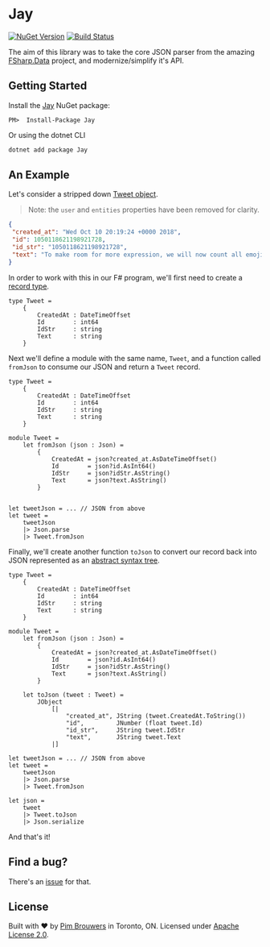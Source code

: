 # Jay

[![NuGet Version](https://img.shields.io/nuget/v/Jay.svg)](https://www.nuget.org/packages/Jay)
[![Build Status](https://travis-ci.org/pimbrouwers/Jay.svg?branch=master)](https://travis-ci.org/pimbrouwers/Jay)

The aim of this library was to take the core JSON parser from the amazing [FSharp.Data](https://github.com/fsharp/FSharp.Data/) project, and modernize/simplify it's API.

## Getting Started

Install the [Jay](https://www.nuget.org/packages/Jay/) NuGet package:

```
PM>  Install-Package Jay
```

Or using the dotnet CLI
```cmd
dotnet add package Jay
```

## An Example

Let's consider a stripped down [Tweet object](https://developer.twitter.com/en/docs/tweets/data-dictionary/overview/tweet-object).

> Note: the `user` and `entities` properties have been removed for clarity.

```json
{
 "created_at": "Wed Oct 10 20:19:24 +0000 2018",
 "id": 1050118621198921728,
 "id_str": "1050118621198921728",
 "text": "To make room for more expression, we will now count all emojis as equal—including those with gender‍‍‍ ‍‍and skin t… https://t.co/MkGjXf9aXm", 
}
```

In order to work with this in our F# program, we'll first need to create a [record type](https://docs.microsoft.com/en-us/dotnet/fsharp/language-reference/records).

```f#
type Tweet = 
    {
        CreatedAt : DateTimeOffset
        Id        : int64
        IdStr     : string
        Text      : string
    }
```

Next we'll define a module with the same name, `Tweet`, and a function called `fromJson` to consume our JSON and return a `Tweet` record.

```f#
type Tweet = 
    {
        CreatedAt : DateTimeOffset
        Id        : int64
        IdStr     : string
        Text      : string
    }

module Tweet =
    let fromJson (json : Json) =
        {
            CreatedAt = json?created_at.AsDateTimeOffset()
            Id        = json?id.AsInt64()
            IdStr     = json?idStr.AsString()
            Text      = json?text.AsString()
        }


let tweetJson = ... // JSON from above
let tweet = 
    tweetJson
    |> Json.parse
    |> Tweet.fromJson
```

Finally, we'll create another function `toJson` to convert our record back into JSON represented as an [abstract syntax tree](https://en.wikipedia.org/wiki/Abstract_syntax_tree).

```f#
type Tweet = 
    {
        CreatedAt : DateTimeOffset
        Id        : int64
        IdStr     : string
        Text      : string
    }

module Tweet =
    let fromJson (json : Json) =
        {
            CreatedAt = json?created_at.AsDateTimeOffset()
            Id        = json?id.AsInt64()
            IdStr     = json?idStr.AsString()
            Text      = json?text.AsString()
        }

    let toJson (tweet : Tweet) =
        JObject 
            [|
                "created_at", JString (tweet.CreatedAt.ToString())
                "id",         JNumber (float tweet.Id)
                "id_str",     JString tweet.IdStr
                "text",       JString tweet.Text
            |]

let tweetJson = ... // JSON from above
let tweet = 
    tweetJson
    |> Json.parse
    |> Tweet.fromJson

let json =
    tweet
    |> Tweet.toJson
    |> Json.serialize
```

And that's it!

## Find a bug?

There's an [issue](https://github.com/pimbrouwers/Jay/issues) for that.

## License

Built with ♥ by [Pim Brouwers](https://github.com/pimbrouwers) in Toronto, ON. Licensed under [Apache License 2.0](https://github.com/pimbrouwers/Jay/blob/master/LICENSE).
